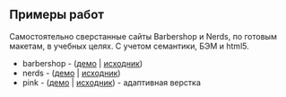 <h2>Примеры работ</h2>
Самостоятельно сверстанные сайты Barbershop и Nerds, по готовым макетам, в учебных целях. С учетом семантики, БЭМ и html5.

<ul>
  <li>barbershop - (<a href="https://artemadilev.github.io/examples.github.io/barbearshop/">демо</a> | 
    <a href="https://github.com/artemadilev/examples.github.io/tree/master/barbearshop">исходник</a>)
  </li>
  <li>nerds - (<a href="https://artemadilev.github.io/examples.github.io/nerds/">демо</a> | 
    <a href="https://github.com/artemadilev/examples.github.io/tree/master/nerds">исходник</a>)
  </li>
  <li>pink - (<a href="https://artemadilev.github.io/examples.github.io/pink/">демо</a> | 
    <a href="https://github.com/artemadilev/examples.github.io/tree/master/pink">исходник</a>) - адаптивная верстка</li>
</ul>
